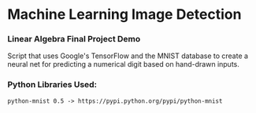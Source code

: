# Machine Learning Image Detection
### Linear Algebra Final Project Demo

Script that uses Google's TensorFlow and the MNIST database to create a neural net for
predicting a numerical digit based on hand-drawn inputs.

### Python Libraries Used:
```
python-mnist 0.5 -> https://pypi.python.org/pypi/python-mnist
``` 
